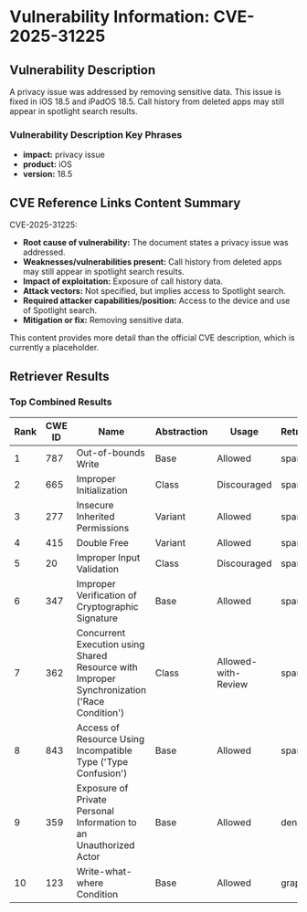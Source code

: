 # Vulnerability Information: CVE-2025-31225

## Vulnerability Description
A privacy issue was addressed by removing sensitive data. This issue is fixed in iOS 18.5 and iPadOS 18.5. Call history from deleted apps may still appear in spotlight search results.

### Vulnerability Description Key Phrases
- **impact:** privacy issue
- **product:** iOS
- **version:** 18.5

## CVE Reference Links Content Summary
CVE-2025-31225:

* **Root cause of vulnerability:** The document states a privacy issue was addressed.
* **Weaknesses/vulnerabilities present:** Call history from deleted apps may still appear in spotlight search results.
* **Impact of exploitation:** Exposure of call history data.
* **Attack vectors:** Not specified, but implies access to Spotlight search.
* **Required attacker capabilities/position:** Access to the device and use of Spotlight search.
* **Mitigation or fix:** Removing sensitive data.

This content provides more detail than the official CVE description, which is currently a placeholder.

## Retriever Results

### Top Combined Results

| Rank | CWE ID | Name | Abstraction | Usage  | Retrievers | Individual Scores |
|------|--------|------|-------------|-------|------------|-------------------|
| 1 | 787 | Out-of-bounds Write | Base | Allowed | sparse | 0.059 |
| 2 | 665 | Improper Initialization | Class | Discouraged | sparse | 0.056 |
| 3 | 277 | Insecure Inherited Permissions | Variant | Allowed | sparse | 0.055 |
| 4 | 415 | Double Free | Variant | Allowed | sparse | 0.055 |
| 5 | 20 | Improper Input Validation | Class | Discouraged | sparse | 0.055 |
| 6 | 347 | Improper Verification of Cryptographic Signature | Base | Allowed | sparse | 0.054 |
| 7 | 362 | Concurrent Execution using Shared Resource with Improper Synchronization ('Race Condition') | Class | Allowed-with-Review | sparse | 0.054 |
| 8 | 843 | Access of Resource Using Incompatible Type ('Type Confusion') | Base | Allowed | sparse | 0.053 |
| 9 | 359 | Exposure of Private Personal Information to an Unauthorized Actor | Base | Allowed | dense | 0.387 |
| 10 | 123 | Write-what-where Condition | Base | Allowed | graph | 0.003 |


